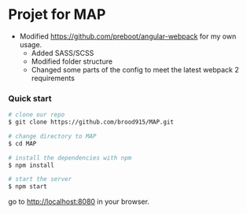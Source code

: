 # Projet for MAP

* Modified https://github.com/preboot/angular-webpack for my own usage.
    - Added SASS/SCSS
    - Modified folder structure
    - Changed some parts of the config to meet the latest webpack 2 requirements



### Quick start

```bash
# clone our repo
$ git clone https://github.com/brood915/MAP.git

# change directory to MAP
$ cd MAP

# install the dependencies with npm
$ npm install

# start the server
$ npm start
```

go to [http://localhost:8080](http://localhost:8080) in your browser.

